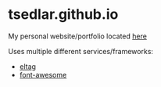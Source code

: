 # tsedlar.github.io
My personal website/portfolio located [here](https://tsedlar.github.io)

Uses multiple different services/frameworks:

- [eltag](https://github.com/TSedlar/eltag)
- [font-awesome](https://github.com/FortAwesome/Font-Awesome)
